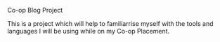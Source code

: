 Co-op Blog Project

This is a project which will help to familiarrise myself with the tools and languages I will be using while on my Co-op Placement.